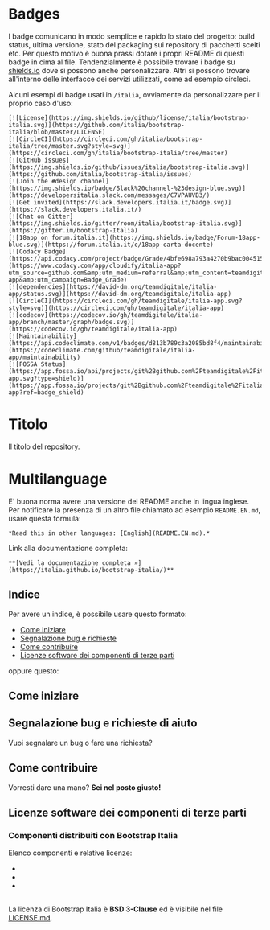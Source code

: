 
# Badges
I badge comunicano in modo semplice e rapido lo stato del progetto: build
status, ultima versione, stato del packaging sui repository di pacchetti scelti etc.
Per questo motivo è buona prassi dotare i propri README di questi badge in cima
al file.
Tendenzialmente è possibile trovare i badge su
[shields.io](https://shields.io/) dove si possono anche personalizzare.  Altri
si possono trovare all'interno delle interfacce dei servizi utilizzati, come ad
esempio circleci.

Alcuni esempi di badge usati in `/italia`, ovviamente da personalizzare per il
proprio caso d'uso:

```
[![License](https://img.shields.io/github/license/italia/bootstrap-italia.svg)](https://github.com/italia/bootstrap-italia/blob/master/LICENSE)
[![CircleCI](https://circleci.com/gh/italia/bootstrap-italia/tree/master.svg?style=svg)](https://circleci.com/gh/italia/bootstrap-italia/tree/master)
[![GitHub issues](https://img.shields.io/github/issues/italia/bootstrap-italia.svg)](https://github.com/italia/bootstrap-italia/issues)
[![Join the #design channel](https://img.shields.io/badge/Slack%20channel-%23design-blue.svg)](https://developersitalia.slack.com/messages/C7VPAUVB3/)
[![Get invited](https://slack.developers.italia.it/badge.svg)](https://slack.developers.italia.it/)
[![Chat on Gitter](https://img.shields.io/gitter/room/italia/bootstrap-italia.svg)](https://gitter.im/bootstrap-Italia)
[![18app on forum.italia.it](https://img.shields.io/badge/Forum-18app-blue.svg)](https://forum.italia.it/c/18app-carta-docente)
[![Codacy Badge](https://api.codacy.com/project/badge/Grade/4bfe698a793a4270b9bac004515225a3)](https://www.codacy.com/app/cloudify/italia-app?utm_source=github.com&amp;utm_medium=referral&amp;utm_content=teamdigitale/italia-app&amp;utm_campaign=Badge_Grade)
[![dependencies](https://david-dm.org/teamdigitale/italia-app/status.svg)](https://david-dm.org/teamdigitale/italia-app)
[![CircleCI](https://circleci.com/gh/teamdigitale/italia-app.svg?style=svg)](https://circleci.com/gh/teamdigitale/italia-app)
[![codecov](https://codecov.io/gh/teamdigitale/italia-app/branch/master/graph/badge.svg)](https://codecov.io/gh/teamdigitale/italia-app)
[![Maintainability](https://api.codeclimate.com/v1/badges/d813b789c3a2085bd8f4/maintainability)](https://codeclimate.com/github/teamdigitale/italia-app/maintainability)
[![FOSSA Status](https://app.fossa.io/api/projects/git%2Bgithub.com%2Fteamdigitale%2Fitalia-app.svg?type=shield)](https://app.fossa.io/projects/git%2Bgithub.com%2Fteamdigitale%2Fitalia-app?ref=badge_shield)
```

# Titolo
Il titolo del repository.

# Multilanguage
E' buona norma avere una versione del README anche in lingua inglese. 
Per notificare la presenza di un altro file chiamato ad esempio `README.EN.md`,
usare questa formula:

```
*Read this in other languages: [English](README.EN.md).*
```

Link alla documentazione completa:

```
**[Vedi la documentazione completa »](https://italia.github.io/bootstrap-italia/)**
```

## Indice

Per avere un indice, è possibile usare questo formato:

- [Come iniziare](#come-iniziare)
- [Segnalazione bug e richieste](#segnalazione-bug-e-richieste-di-aiuto)
- [Come contribuire](#come-contribuire)
- [Licenze software dei componenti di terze parti](#licenze-software-dei-componenti-di-terze-parti)

oppure questo:


## Come iniziare

## Segnalazione bug e richieste di aiuto

Vuoi segnalare un bug o fare una richiesta?

## Come contribuire

Vorresti dare una mano? **Sei nel posto giusto!**
 
## Licenze software dei componenti di terze parti

### Componenti distribuiti con Bootstrap Italia

Elenco componenti e relative licenze:

- 
- 
-


## 
La licenza di Bootstrap Italia è **BSD 3-Clause** ed è visibile nel file [LICENSE.md](LICENSE.md).
